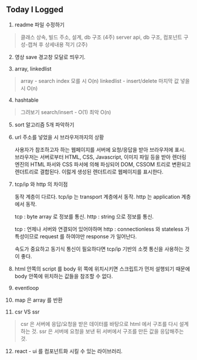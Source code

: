 ## Today I Logged

1. readme 파일 수정하기

> 클래스 상속, 빌드 주소, 설계, db 구조 (4주)
> server api, db 구조, 컴포넌트 구성-캡쳐 후 상세내용 적기 (2주)

2. 영상 save 경고창 모달로 띄우기.

3. array, linkedlist

> array - search index 모를 시 O(n)
> linkedlist - insert/delete 마지막 값 넣을 시 O(n)

4. hashtable

> 그려보기
> search/insert - O(1) 최악 O(n)

5. sort 알고리즘 5개 파악하기

6. url 주소를 넣었을 시 브라우저까지의 상황

   사용자가 참조하고자 하는 웹페이지를 서버에 요청/응답을 받아 브라우저에 표시.
   브라우저는 서버로부터 HTML, CSS, Javascript, 이미지 파일 등을 받아
   렌더링 엔진의 HTML 파서와 CSS 파서에 의해 파싱되어 DOM, CSSOM 트리로 변환되고 렌더트리로 결합된다. 이럻게 생성된 렌더트리로 웹페이지를 표시한다.

7. tcp/ip 와 http 의 차이점

   동작 계층이 다르다.
   tcp/ip 는 transport 계층에서 동작.
   http 는 application 계층에서 동작.

   tcp : byte array 로 정보를 통신.
   http : string 으로 정보를 통신.

   tcp : 언제나 서버와 연결되어 있어야하며
   http : connectionless 와 stateless 가 특성이므로 request 를 하여야만 response 가 일어난다.

   속도가 중요하고 동기식 통신이 필요하다면 tcp/ip 기반의 소켓 통신을 사용하는 것이 좋다.

8. html 안쪽의 script 를 body 위 쪽에 위치시키면 스크립트가 먼저 설행되기 때문에 body 안쪽에 위치하는 값들을 참조할 수 없다.

9. eventloop

10. map 은 array 를 반환

11. csr VS ssr

> csr 은 서버에 응답/요청을 받은 데이터를 바탕으로 html 에서 구조를 다시 설계하는 것.
> ssr 은 서버에 요청을 보낸 뒤 서버에서 구조를 만든 값을 응답해주는 것.

12. react - ui 를 컴포넌트화 시킬 수 있는 라이브러리.
